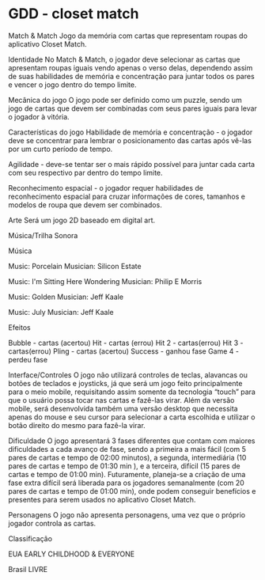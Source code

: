 # GDD - closet match

Match & Match
Jogo da memória com cartas que representam roupas do aplicativo Closet Match.

Identidade
No Match & Match, o jogador deve selecionar as cartas que apresentam roupas iguais vendo apenas o verso delas, dependendo assim de suas habilidades de memória e concentração para juntar todos os pares e vencer o jogo dentro do tempo limite.

Mecânica do jogo
O jogo pode ser definido como um puzzle, sendo um jogo de cartas que devem ser combinadas com seus pares iguais para levar o jogador à vitória.

Características do jogo
Habilidade de memória e concentração - o jogador deve se concentrar para lembrar o posicionamento das cartas após vê-las por um curto período de tempo.

Agilidade - deve-se tentar ser o mais rápido possível para juntar cada carta com seu respectivo par dentro do tempo limite.

Reconhecimento espacial - o jogador requer habilidades de reconhecimento espacial para cruzar informações de cores, tamanhos e modelos de roupa que devem ser combinados.

Arte
Será um jogo 2D baseado em digital art.



Música/Trilha Sonora

Música 

Music: Porcelain
Musician: Silicon Estate

Music: I'm Sitting Here Wondering
Musician: Philip E Morris

Music: Golden
Musician: Jeff Kaale

Music: July
Musician: Jeff Kaale


Efeitos 

Bubble - cartas (acertou)
Hit - cartas (errou)
Hit 2 - cartas(errou)
Hit 3 - cartas(errou)
Pling - cartas (acertou)
Success - ganhou fase
Game 4 - perdeu fase

Interface/Controles
O jogo não utilizará controles de teclas, alavancas ou botões de teclados e joysticks, já que será um jogo feito principalmente para o meio mobile, requisitando assim somente da tecnologia “touch” para que o usuário possa tocar nas cartas e fazê-las virar. Além da versão mobile, será desenvolvida também uma versão desktop que necessita apenas do mouse e seu cursor para selecionar a carta escolhida e utilizar o botão direito do mesmo para fazê-la virar.

Dificuldade
O jogo apresentará 3 fases diferentes que contam com maiores dificuldades a cada avanço de fase, sendo a primeira a mais fácil (com 5 pares de cartas e tempo de 02:00 minutos), a segunda, intermediária (10 pares de cartas e tempo de 01:30 min ), e a terceira, difícil (15 pares de cartas e tempo de 01:00 min). Futuramente, planeja-se a criação de uma fase extra difícil será liberada para os jogadores semanalmente (com 20 pares de cartas e tempo de 01:00 min), onde podem conseguir benefícios e presentes para serem usados no aplicativo Closet Match.


Personagens 
O jogo não apresenta personagens, uma vez que o próprio jogador controla as cartas.

Classificação 

EUA
EARLY CHILDHOOD & EVERYONE


Brasil
LIVRE
